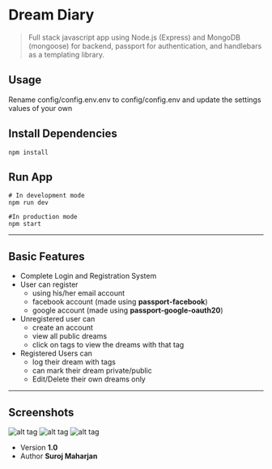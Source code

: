 # Dream Diary
> Full stack javascript app using Node.js (Express) and MongoDB (mongoose) for backend, passport for authentication, and handlebars as a templating library.

## Usage
Rename config/config.env.env to config/config.env and update the settings values of your own

## Install Dependencies
```
npm install
```

## Run App
```
# In development mode
npm run dev

#In production mode
npm start
```

***
## Basic Features
* Complete Login and Registration System
* User can register
  * using his/her email account
  * facebook account (made using **passport-facebook**)
  * google account (made using **passport-google-oauth20**)
* Unregistered user can
  * create an account
  * view all public dreams
  * click on tags to view the dreams with that tag
* Registered Users can
  * log their dream with tags 
  * can mark their dream private/public
  * Edit/Delete their own dreams only

*** 
## Screenshots
![alt tag](https://surojmaharjan0.github.io/projectimages/images/dd1.PNG)
![alt tag](https://surojmaharjan0.github.io/projectimages/images/dd2.PNG)
![alt tag](https://surojmaharjan0.github.io/projectimages/images/dd3.PNG)
 
* Version **1.0**
* Author **Suroj Maharjan**
